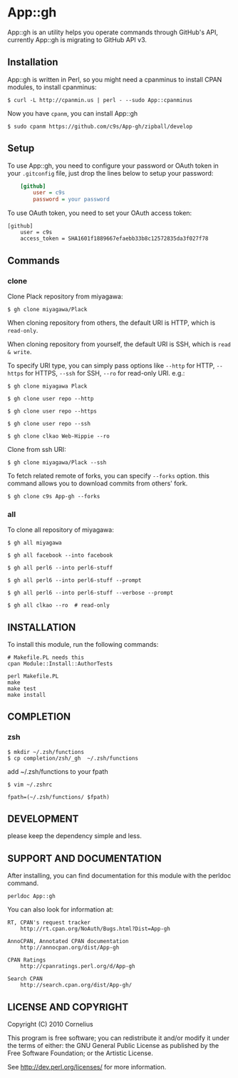 # App::gh

App::gh is an utility helps you operate commands through
GitHub's API, currently App::gh is migrating to GitHub API v3.


## Installation

App::gh is written in Perl, so you might need a cpanminus to
install CPAN modules, to install cpanminus:

    $ curl -L http://cpanmin.us | perl - --sudo App::cpanminus

Now you have `cpanm`, you can install App::gh

    $ sudo cpanm https://github.com/c9s/App-gh/zipball/develop

## Setup

To use App::gh, you need to configure your password or OAuth
token in your `.gitconfig` file, just drop the lines below
to setup your password:

```ini
    [github]
        user = c9s
        password = your password
```

To use OAuth token, you need to set your OAuth access token:

    [github]
        user = c9s
        access_token = SHA1601f1889667efaebb33b8c12572835da3f027f78

## Commands

### clone

Clone Plack repository from miyagawa:

    $ gh clone miyagawa/Plack

When cloning repository from others, the default URI is 
HTTP, which is `read-only`.

When cloning repository from yourself, the default URI is 
SSH, which is `read & write`.

To specify URI type, you can simply pass options like 
`--http` for HTTP, `--https` for HTTPS, `--ssh` for SSH,
`--ro` for read-only URI.  e.g.:

    $ gh clone miyagawa Plack

    $ gh clone user repo --http

    $ gh clone user repo --https

    $ gh clone user repo --ssh

    $ gh clone clkao Web-Hippie --ro

Clone from ssh URI:

    $ gh clone miyagawa/Plack --ssh

To fetch related remote of forks, you can specify
`--forks` option. this command allows you to download 
commits from others' fork.

    $ gh clone c9s App-gh --forks

### all

To clone all repository of miyagawa:

    $ gh all miyagawa

    $ gh all facebook --into facebook

    $ gh all perl6 --into perl6-stuff

    $ gh all perl6 --into perl6-stuff --prompt

    $ gh all perl6 --into perl6-stuff --verbose --prompt

    $ gh all clkao --ro  # read-only


<!--
### fork

to fork project:

    $ gh fork clkao AnyMQ

to fork current project:

    $ cd clkao/AnyMQ
    $ gh fork

### network

to show fork network:

    $ cd App-gh/
    $ gh network
        c9s/App-gh - watchers(4) forks(1)
      foo/App-gh - watchers(1) forks(0)

### pull

Pull command behavior

    - Add remote for a fork
    - Fetch remote
    - Merge from fork branch if --merge option is specified.
    - Create a branch if --branch is specified.

First , switch path to your repository:

    $ cd App-gh/

Show up the network by running pull command with no arguments:

    $ gh pull
    ....

To pull from foo and add remote:

    $ gh pull foo
    $ git log foo/master   # to show changes

To pull from foo and merge changes:

    $ gh pull foo -m

To merge foo/feature1 to local/master

    $ gh pull foo feature1 -m

To merge changes from foo/master and create a tracked branch:

    $ gh pull foo --merge --branch
    $ gh pull foo -m -b


### Pull Requests: pullreq

To show pull requests of the project:

    $ cd tokuhirom/Amon
    $ gh pullreq list

    * Issue 1: Test - Cornelius (c9s)
      Diff: https://github.com/c9s/App-gh/pull/29.diff
      Body: Test
    * Issue 2: Test - Cornelius (c9s)
      Diff: https://github.com/c9s/App-gh/pull/29.diff
      Body: Test
      ...

And show the pull request

    $ cd gfx/p5-Text-Xslate
    $ gh pullreq show 3

If you want to send pull request about current branch:

    $ cd yappo/p5-AnySan
    $ git checkout -b experimental
    $ vi lib/AnySan.pm
    $ git commit -m "bug fix about ..."
    $ gh pullreq send

### update

Run (pull/push) repository changes from/to remotes, and `git remote update --prune`

    $ gh update

### issue

To show issues of the project:

    $ cd mattn/p5-Growl-Any
    $ gh issue list

And show the issue

    $ cd mattn/p5-Growl-GNTP
    $ gh issue show 3

If you want to create issue:

    $ cd mattn/p5-Growl-GNTP
    $ gh issue edit

Or edit issue

    $ gh issue edit 3

And comment to the issue

    $ gh issue comment 3

## COMMAND ALIAS

    "a"  => "all"
    "ci" => "commit"
    "fo" => "fork"
    "is" => "issue"
    "ne" => "network"
    "pr" => "pullreq"
    "pu" => "pull"
    "se" => "search"
    "up" => "update"
-->

## INSTALLATION

To install this module, run the following commands:

    # Makefile.PL needs this
    cpan Module::Install::AuthorTests

	perl Makefile.PL
	make
	make test
	make install

## COMPLETION

### zsh

    $ mkdir ~/.zsh/functions
    $ cp completion/zsh/_gh  ~/.zsh/functions

add ~/.zsh/functions to your fpath

    $ vim ~/.zshrc

    fpath=(~/.zsh/functions/ $fpath)

## DEVELOPMENT

please keep the dependency simple and less.

## SUPPORT AND DOCUMENTATION

After installing, you can find documentation for this module with the
perldoc command.

    perldoc App::gh

You can also look for information at:

    RT, CPAN's request tracker
        http://rt.cpan.org/NoAuth/Bugs.html?Dist=App-gh

    AnnoCPAN, Annotated CPAN documentation
        http://annocpan.org/dist/App-gh

    CPAN Ratings
        http://cpanratings.perl.org/d/App-gh

    Search CPAN
        http://search.cpan.org/dist/App-gh/


## LICENSE AND COPYRIGHT

Copyright (C) 2010 Cornelius

This program is free software; you can redistribute it and/or modify it
under the terms of either: the GNU General Public License as published
by the Free Software Foundation; or the Artistic License.

See http://dev.perl.org/licenses/ for more information.

